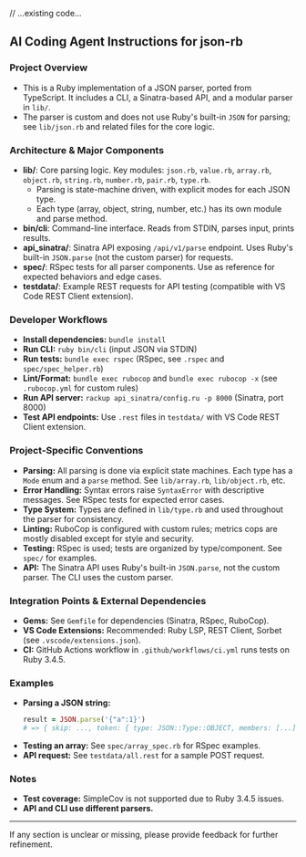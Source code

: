 // ...existing code...

## AI Coding Agent Instructions for json-rb

### Project Overview

- This is a Ruby implementation of a JSON parser, ported from TypeScript. It includes a CLI, a Sinatra-based API, and a modular parser in `lib/`.
- The parser is custom and does not use Ruby's built-in `JSON` for parsing; see `lib/json.rb` and related files for the core logic.

### Architecture & Major Components

- **lib/**: Core parsing logic. Key modules: `json.rb`, `value.rb`, `array.rb`, `object.rb`, `string.rb`, `number.rb`, `pair.rb`, `type.rb`.
  - Parsing is state-machine driven, with explicit modes for each JSON type.
  - Each type (array, object, string, number, etc.) has its own module and parse method.
- **bin/cli**: Command-line interface. Reads from STDIN, parses input, prints results.
- **api_sinatra/**: Sinatra API exposing `/api/v1/parse` endpoint. Uses Ruby's built-in `JSON.parse` (not the custom parser) for requests.
- **spec/**: RSpec tests for all parser components. Use as reference for expected behaviors and edge cases.
- **testdata/**: Example REST requests for API testing (compatible with VS Code REST Client extension).

### Developer Workflows

- **Install dependencies:** `bundle install`
- **Run CLI:** `ruby bin/cli` (input JSON via STDIN)
- **Run tests:** `bundle exec rspec` (RSpec, see `.rspec` and `spec/spec_helper.rb`)
- **Lint/Format:** `bundle exec rubocop` and `bundle exec rubocop -x` (see `.rubocop.yml` for custom rules)
- **Run API server:** `rackup api_sinatra/config.ru -p 8000` (Sinatra, port 8000)
- **Test API endpoints:** Use `.rest` files in `testdata/` with VS Code REST Client extension.

### Project-Specific Conventions

- **Parsing:** All parsing is done via explicit state machines. Each type has a `Mode` enum and a `parse` method. See `lib/array.rb`, `lib/object.rb`, etc.
- **Error Handling:** Syntax errors raise `SyntaxError` with descriptive messages. See RSpec tests for expected error cases.
- **Type System:** Types are defined in `lib/type.rb` and used throughout the parser for consistency.
- **Linting:** RuboCop is configured with custom rules; metrics cops are mostly disabled except for style and security.
- **Testing:** RSpec is used; tests are organized by type/component. See `spec/` for examples.
- **API:** The Sinatra API uses Ruby's built-in `JSON.parse`, not the custom parser. The CLI uses the custom parser.

### Integration Points & External Dependencies

- **Gems:** See `Gemfile` for dependencies (Sinatra, RSpec, RuboCop).
- **VS Code Extensions:** Recommended: Ruby LSP, REST Client, Sorbet (see `.vscode/extensions.json`).
- **CI:** GitHub Actions workflow in `.github/workflows/ci.yml` runs tests on Ruby 3.4.5.

### Examples

- **Parsing a JSON string:**
  ```ruby
  result = JSON.parse('{"a":1}')
  # => { skip: ..., token: { type: JSON::Type::OBJECT, members: [...] } }
  ```
- **Testing an array:** See `spec/array_spec.rb` for RSpec examples.
- **API request:** See `testdata/all.rest` for a sample POST request.

### Notes

- **Test coverage:** SimpleCov is not supported due to Ruby 3.4.5 issues.
- **API and CLI use different parsers.**

---

If any section is unclear or missing, please provide feedback for further refinement.
